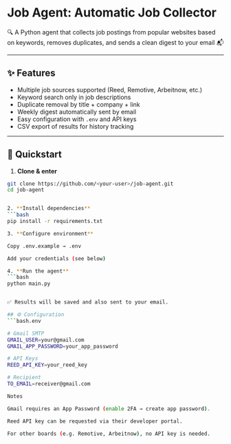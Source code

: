 # Job Agent: Automatic Job Collector

🔍 A Python agent that collects job postings from popular websites based on keywords, removes duplicates, and sends a clean digest to your email 📬

---

## ✨ Features
- Multiple job sources supported (Reed, Remotive, Arbeitnow, etc.)
- Keyword search only in job descriptions
- Duplicate removal by title + company + link
- Weekly digest automatically sent by email
- Easy configuration with `.env` and API keys
- CSV export of results for history tracking

---

## 🚀 Quickstart

1. **Clone & enter**
```bash
git clone https://github.com/<your-user>/job-agent.git
cd job-agent


2. **Install dependencies**
```bash
pip install -r requirements.txt

3. **Configure environment**

Copy .env.example → .env

Add your credentials (see below)

4. **Run the agent**
```bash
python main.py


✅ Results will be saved and also sent to your email.

## ⚙️ Configuration
```bash.env

# Gmail SMTP
GMAIL_USER=your@gmail.com
GMAIL_APP_PASSWORD=your_app_password

# API Keys
REED_API_KEY=your_reed_key

# Recipient
TO_EMAIL=receiver@gmail.com

Notes

Gmail requires an App Password (enable 2FA → create app password).

Reed API key can be requested via their developer portal.

For other boards (e.g. Remotive, Arbeitnow), no API key is needed.


